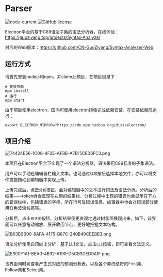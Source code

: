 # Parser

![node-current](https://img.shields.io/node/v/electron)
[![GitHub license](https://img.shields.io/github/license/CN-GuoZiyang/Syntax-Analyzer)](https://github.com/CN-GuoZiyang/Syntax-Analyzer/blob/master/LICENSE)

Electron平台的基于C89语法子集的语法分析器，在线体验：https://guoziyang.top/projects/Syntax-Analyzer

对应的Web版本：https://github.com/CN-GuoZiyang/Syntax-Analyzer-Web

## 运行方式

请首先安装nodejs和npm，并clone此项目，在项目目录下
```shell
# 安装依赖
npm install
# 运行
npm start
```

由于项目使用electron，国内可使用electron镜像完成依赖安装，在安装依赖前运行：
```shell
export ELECTRON_MIRROR="https://cdn.npm.taobao.org/dist/electron/
```

## 项目介绍

![74424E56-1C08-4F2E-AFBB-A7B15CE06FC3.png](https://img.guoziyang.top/images/2020/06/19/74424E56-1C08-4F2E-AFBB-A7B15CE06FC3.png)

本项目在Electron平台下实现了一个语法分析器，语法采用C89标准的子集语法。

用户可以手动在编辑器栏输入文本，也可通过`读取`按钮选择本地文件，亦可以将文件直接拖动到编辑器中实现上传。

上传完成后，点击`分析`按钮，会对编辑器中的文本进行词法及语法分析。分析后的结果——token树会呈现在右侧的结果栏，分析过程中出现的错误也会显示在下方的错误栏中，包括错误的字串、所在行号及错误信息，编辑器中也会对错误部分使用红色波浪线高亮。

分析后，点击`树状图`按钮，分析结果便更直观地通过树状图展现出来，如下，该界面可以任意拖动缩放、展开收回节点，更好地把握文本结构。

![B03B9B00-8AFA-4175-B87C-240B49CEEBB3.png](https://img.guoziyang.top/images/2020/06/19/B03B9B00-8AFA-4175-B87C-240B49CEEBB3.png)

语法分析使用自顶向上分析，基于LL1文法，点击`LL1`按钮，即可查看文法定义。

![E300F1A1-BEA0-4B32-A190-D5CB3DED9A1F.png](https://img.guoziyang.top/images/2020/06/19/E300F1A1-BEA0-4B32-A190-D5CB3DED9A1F.png)

该界面同时可查看产生式对应的预测分析表，以及各个非终结符的First集、Follow集和Select集。
